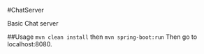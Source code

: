 #ChatServer

Basic Chat server

##Usage
`mvn clean install` then
`mvn spring-boot:run`
Then go to localhost:8080.